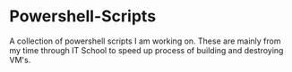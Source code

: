 # Powershell-Scripts
A collection of powershell scripts I am working on.
These are mainly from my time through IT School to speed up process of building and destroying VM's.

